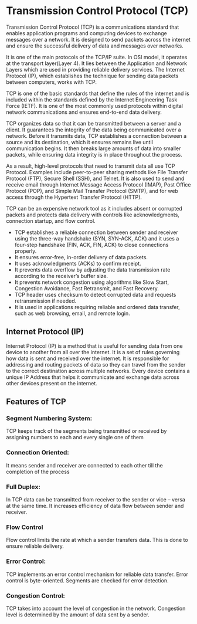 # Transmission Control Protocol (TCP)
Transmission Control Protocol (TCP) is a communications standard that enables application programs and computing devices to exchange messages over a network. It is designed to send packets across the 
internet and ensure the successful delivery of data and messages over networks.

It is one of the main protocols of the TCP/IP suite. In OSI model, it operates at the transport layer(Layer 4). It lies between the Application and Network Layers which are used in providing 
reliable delivery services. The Internet Protocol (IP), which establishes the technique for sending data packets between computers, works with TCP.

TCP is one of the basic standards that define the rules of the internet and is included within the standards defined by the Internet Engineering Task Force (IETF). It is one of the most commonly used 
protocols within digital network communications and ensures end-to-end data delivery.

TCP organizes data so that it can be transmitted between a server and a client. It guarantees the integrity of the data being communicated over a network. Before it transmits data, TCP establishes a connection
between a source and its destination, which it ensures remains live until communication begins. It then breaks large amounts of data into smaller packets, while ensuring data integrity is in place throughout 
the process.

As a result, high-level protocols that need to transmit data all use TCP Protocol.  Examples include peer-to-peer sharing methods like File Transfer Protocol (FTP), Secure Shell (SSH), and Telnet. It is also used 
to send and receive email through Internet Message Access Protocol (IMAP), Post Office Protocol (POP), and Simple Mail Transfer Protocol (SMTP), and for web access through the Hypertext Transfer Protocol (HTTP).


 TCP can be an expensive network tool as it includes absent or corrupted packets and protects data delivery with controls like acknowledgments, connection startup, and flow control. 


- TCP establishes a reliable connection between sender and receiver using the three-way handshake (SYN, SYN-ACK, ACK) and it uses a four-step handshake (FIN, ACK, FIN, ACK) to close connections properly.
- It ensures error-free, in-order delivery of data packets.
- It uses acknowledgments (ACKs) to confirm receipt.
- It prevents data overflow by adjusting the data transmission rate according to the receiver’s buffer size.
- It prevents network congestion using algorithms like Slow Start, Congestion Avoidance, Fast Retransmit, and Fast Recovery.
- TCP header uses checksum to detect corrupted data and requests retransmission if needed.
- It is used in applications requiring reliable and ordered data transfer, such as web browsing, email, and remote login.

## Internet Protocol (IP)
Internet Protocol (IP) is a method that is useful for sending data from one device to another from all over the internet. It is a set of rules governing how data is sent and received over the internet. 
It is responsible for addressing and routing packets of data so they can travel from the sender to the correct destination across multiple networks. Every device contains a unique IP Address that helps 
it communicate and exchange data across other devices present on the internet.

## Features of TCP

### Segment Numbering System: 
TCP keeps track of the segments being transmitted or received by assigning numbers to each and every single one of them
### Connection Oriented: 
It means sender and receiver are connected to each other till the completion of the process
### Full Duplex:
In TCP data can be transmitted from receiver to the sender or vice – versa at the same time. It increases efficiency of data flow between sender and receiver. 
### Flow Control
Flow control limits the rate at which a sender transfers data. This is done to ensure reliable delivery.
### Error Control: 
TCP implements an error control mechanism for reliable data transfer. Error control is byte-oriented. Segments are checked for error detection. 
### Congestion Control: 
TCP takes into account the level of congestion in the network. Congestion level is determined by the amount of data sent by a sender.
